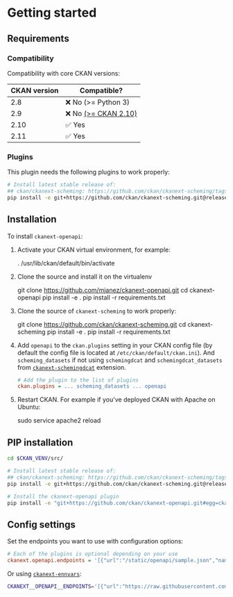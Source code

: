 # Getting started

## Requirements
### Compatibility
Compatibility with core CKAN versions:

| CKAN version | Compatible?                                                                 |
|--------------|-----------------------------------------------------------------------------|
| 2.8          | ❌ No (>= Python 3)                                                          |
| 2.9          | ❌ No [(>= CKAN 2.10)](https://github.com/mjanez/ckanext-openapi/actions/runs/11540091283)
| 2.10         | ✅ Yes  |
| 2.11         | ✅ Yes  |

### Plugins
This plugin needs the following plugins to work properly:

  ```sh
  # Install latest stable release of:
  ## ckan/ckanext-scheming: https://github.com/ckan/ckanext-scheming/tags (e.g. release-3.0.0)
  pip install -e git+https://github.com/ckan/ckanext-scheming.git@release-3.0.0#egg=ckanext-scheming
  ```

## Installation

To install `ckanext-openapi`:

1. Activate your CKAN virtual environment, for example:

     . /usr/lib/ckan/default/bin/activate

2. Clone the source and install it on the virtualenv

    git clone https://github.com/mjanez/ckanext-openapi.git
    cd ckanext-openapi
    pip install -e .
    pip install -r requirements.txt

3. Clone the source of `ckanext-scheming` to work properly:

    git clone https://github.com/ckan/ckanext-scheming.git
    cd ckanext-scheming
    pip install -e .
    pip install -r requirements.txt

4. Add `openapi` to the `ckan.plugins` setting in your CKAN
   config file (by default the config file is located at
   `/etc/ckan/default/ckan.ini`). And `scheming_datasets` if not using `schemingdcat` and `schemingdcat_datasets` from [`ckanext-schemingdcat`](https://github.com/mjanez/ckanext-schemingdcat?tab=readme-ov-file#configuration) extension.

    ```ini
    # Add the plugin to the list of plugins
    ckan.plugins = ... scheming_datasets ... openapi
    ```

5. Restart CKAN. For example if you've deployed CKAN with Apache on Ubuntu:

     sudo service apache2 reload

## PIP installation
  ```sh
  cd $CKAN_VENV/src/

  # Install latest stable release of:
  ## ckan/ckanext-scheming: https://github.com/ckan/ckanext-scheming/tags (e.g. release-3.0.0)
  pip install -e git+https://github.com/ckan/ckanext-scheming.git@release-3.0.0#egg=ckanext-scheming

  # Install the ckanext-openapi plugin
  pip install -e "git+https://github.com/ckan/ckanext-openapi.git#egg=ckanext-openapi"
  ```

## Config settings
Set the endpoints you want to use with configuration options:

  ```ini
  # Each of the plugins is optional depending on your use
  ckanext.openapi.endpoints = '[{"url":"/static/openapi/sample.json","name":"sample","title":{"en":"OpenAPI sample 1","es":"Ejemplo de OpenAPI 1"},"description":{"en":"API with examples.","es":"API con ejemplos."}},{"url":"https://raw.githubusercontent.com/OAI/OpenAPI-Specification/refs/heads/main/examples/v3.0/petstore.json","name":"petstore","title":{"en":"Petstore OpenAPI example","es":"Ejemplo OpenAPI Petstore"},"description":{"en":"This is a sample Pet Store Server based on the OpenAPI 3.0 specification.","es":"Este es un ejemplo de Servidor de Tienda de Mascotas basado en la especificación OpenAPI 3.0."}}]'
  ```

Or using [`ckanext-ennvars`](https://github.com/ckan/ckanext-envvars):

```bash
CKANEXT__OPENAPI__ENDPOINTS='[{"url":"https://raw.githubusercontent.com/mjanez/ckanext-openapi/refs/heads/develop/ckanext/openapi/public/static/openapi/datastore.yaml","name":"datastore","title":{"en":"CKAN - Datastore API","es":"Portal de datos abiertos de CKAN - API Datastore"},"description":{"en":"This API provides live access to the Datastore portion of the CKAN Open Data Portal.","es":"Esta API proporciona acceso en tiempo real a la parte de Datastore del Portal de Datos Abiertos CKAN."}},{"url":"https://raw.githubusercontent.com/mjanez/ckanext-openapi/refs/heads/develop/ckanext/openapi/public/static/openapi/ckan.yaml","name":"ckan","title":{"en":"CKAN Open Data Portal - CKAN API (ES)","es":"Portal de datos abiertos de CKAN - API CKAN"},"description":{"en":"This API provides live access to the CKAN portion of the CKAN Open Data Portal.","es":"Esta API proporciona acceso en tiempo real a la parte de CKAN del Portal de Datos Abiertos CKAN."}}]'
```
